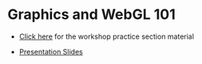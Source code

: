 # Graphics and WebGL 101

- [Click here](Workshop_Guide.md) for the workshop practice section material

- [Presentation Slides](https://drive.google.com/open?id=1fW5NA1vAkXNegCpFBQxsfH9MBtyve6_LbOW4Ppx1FPw)
